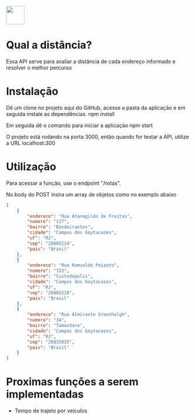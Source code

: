 <img src="https://media1.giphy.com/media/LSWsuaF1OFroT4KxO7/source.gif" width="50" height="50">

# Qual a distância?

Essa API serve para avaliar a distância de cada endereço informado e resolver o melhor percurso

# Instalação

Dê um clone no projeto aqui do GitHub, acesse a pasta da aplicação e em seguida instale as dependências. npm install

Em seguida dê o comando para iniciar a aplicação npm start

O projeto está rodando na porta 3000, então quando for testar a API, utilize a URL localhost:300

# Utilização

Para acessar a função, use o endpoint "/rotas".

No body do POST insira um array de objetos como no exemplo abaixo

```json
[
    {
        "endereco": "Rua Atanagildo de Freitas",
        "numero": "117",
        "bairro": "Bandeirantes",
        "cidade": "Campos dos Goytacazes",
        "uf": "RJ",
        "cep": "28085210",
        "pais": "Brasil"
    },
    {
        "endereco": "Rua Romualdo Peixoto",
        "numero": "722",
        "bairro": "Custodopolis",
        "cidade": "Campos dos Goytacazes",
        "uf": "RJ",
        "cep": "28085220",
        "pais": "Brasil"
    },
    {
        "endereco": "Rua Almirante Greenhalgh",
        "numero": "34",
        "bairro": "Tamandare",
        "cidade": "Campos dos Goytacazes",
        "uf": "RJ",
        "cep": "28035025",
        "pais": "Brasil"
    }
]
```

# Proximas funções a serem implementadas

-   Tempo de trajeto por veículos
